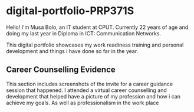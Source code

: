 # digital-portfolio-PRP371S

 Hello! I'm Musa Bolo, an IT student at CPUT. Currently 22 years of age and doing my last year in Diploma in ICT: Communication Networks.

This digital portfolio showcases my work readiness training and personal development and things i have done so far in the year.

## Career Counselling Evidence

This section includes screenshots of the invite for a  career guidance session that happened.
I attended a virtual career counselling and development that helped have a picture of my profession and how 
i can achieve my goals. As well as professionalism in the work place
